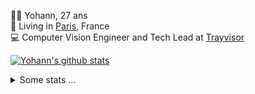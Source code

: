 <p>
  👨🏻 <bold>Yohann</bold>, 27 ans<br/>
  💼 Living in <a href="https://www.google.com/maps?q=paris">Paris</a>, France<br/>
  💻 Computer Vision Engineer and Tech Lead at <a href="https://trayvisor.com/">Trayvisor</a><br/>
</p>

<a href="https://github.com/anuraghazra/github-readme-stats"><img align="center" src="https://github-readme-stats-go94hl40s-yohann84l.vercel.app//api?username=yohann84L&show_icons=true&include_all_commits=true" alt="Yohann's github stats" /> </a>


<details>
  <summary>Some stats ...</summary><br/>
  

<!--START_SECTION:waka-->
![Code Time](http://img.shields.io/badge/Code%20Time-884%20hrs%201%20min-blue)

![Profile Views](http://img.shields.io/badge/Profile%20Views-0-blue)

**🐱 My GitHub Data** 

> 📦 440.6 kB Used in GitHub's Storage 
 > 
> 🏆 685 Contributions in the Year 2023
 > 
> 🚫 Not Opted to Hire
 > 
> 📜 24 Public Repositories 
 > 
> 🔑 21 Private Repositories 
 > 
**I'm an Early 🐤** 

```text
🌞 Morning                11783 commits       ████████░░░░░░░░░░░░░░░░░   31.17 % 
🌆 Daytime                21497 commits       ██████████████░░░░░░░░░░░   56.86 % 
🌃 Evening                4365 commits        ███░░░░░░░░░░░░░░░░░░░░░░   11.55 % 
🌙 Night                  163 commits         ░░░░░░░░░░░░░░░░░░░░░░░░░   00.43 % 
```
📅 **I'm Most Productive on Wednesday** 

```text
Monday                   7079 commits        █████░░░░░░░░░░░░░░░░░░░░   18.72 % 
Tuesday                  6981 commits        █████░░░░░░░░░░░░░░░░░░░░   18.46 % 
Wednesday                8490 commits        ██████░░░░░░░░░░░░░░░░░░░   22.46 % 
Thursday                 8058 commits        █████░░░░░░░░░░░░░░░░░░░░   21.31 % 
Friday                   6723 commits        ████░░░░░░░░░░░░░░░░░░░░░   17.78 % 
Saturday                 146 commits         ░░░░░░░░░░░░░░░░░░░░░░░░░   00.39 % 
Sunday                   331 commits         ░░░░░░░░░░░░░░░░░░░░░░░░░   00.88 % 
```


📊 **This Week I Spent My Time On** 

```text
🕑︎ Time Zone: Europe/Paris

💬 Programming Languages: 
Python                   6 hrs 46 mins       ███████████████░░░░░░░░░░   59.67 % 
YAML                     52 mins             ██░░░░░░░░░░░░░░░░░░░░░░░   07.75 % 
Jupyter                  42 mins             ██░░░░░░░░░░░░░░░░░░░░░░░   06.17 % 
Docker                   38 mins             █░░░░░░░░░░░░░░░░░░░░░░░░   05.68 % 
Markdown                 36 mins             █░░░░░░░░░░░░░░░░░░░░░░░░   05.29 % 

🔥 Editors: 
PyCharm                  10 hrs 29 mins      ███████████████████████░░   92.33 % 
VS Code                  30 mins             █░░░░░░░░░░░░░░░░░░░░░░░░   04.41 % 
WebStorm                 22 mins             █░░░░░░░░░░░░░░░░░░░░░░░░   03.26 % 

💻 Operating System: 
Mac                      11 hrs 22 mins      █████████████████████████   100.00 % 
```

**I Mostly Code in Python** 

```text
Python                   21 repos            █████████████░░░░░░░░░░░░   51.22 % 
Jupyter Notebook         5 repos             ███░░░░░░░░░░░░░░░░░░░░░░   12.20 % 
HTML                     2 repos             █░░░░░░░░░░░░░░░░░░░░░░░░   04.88 % 
JavaScript               2 repos             █░░░░░░░░░░░░░░░░░░░░░░░░   04.88 % 
Shell                    1 repo              █░░░░░░░░░░░░░░░░░░░░░░░░   02.44 % 
```




 Last Updated on 17/11/2023 00:28:35 UTC
<!--END_SECTION:waka-->
